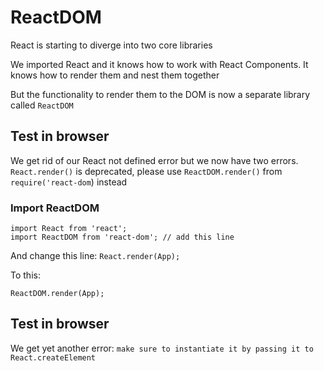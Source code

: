 # ReactDOM
React is starting to diverge into two core libraries

We imported React and it knows how to work with React Components. It knows how to render them and nest them together

But the functionality to render them to the DOM is now a separate library called `ReactDOM`

## Test in browser
We get rid of our React not defined error but we now have two errors. `React.render()` is deprecated, please use `ReactDOM.render()` from `require('react-dom`) instead

### Import ReactDOM
```
import React from 'react';
import ReactDOM from 'react-dom'; // add this line
```

And change this line:
`React.render(App);`

To this:

`ReactDOM.render(App);`

## Test in browser
We get yet another error: `make sure to instantiate it by passing it to React.createElement`

